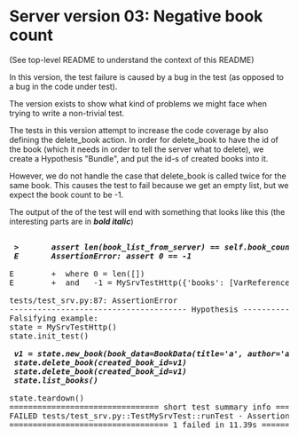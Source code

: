 # Server version 03: Negative book count
(See top-level README to understand the context of this README)

In this version, the test failure is caused by a bug in the test (as opposed to a bug in the code under test).

The version exists to show what kind of problems we might face when trying to
write a non-trivial test.

The tests in this version attempt to increase the code coverage by also
defining the delete_book action. In order for delete_book to have the id of the
book (which it needs in order to tell the server what to delete), we create a
Hypothesis "Bundle", and put the id-s of created books into it.

However, we do not handle the case that delete_book is called twice for the
same book. This causes the test to fail because we get an empty list, but we
expect the book count to be -1.


The output of the of the test will end with something that looks like this
(the interesting parts are in ***bold italic***)

<pre>
<b><i>
 &gt;       assert len(book_list_from_server) == self.book_count
 E       AssertionError: assert 0 == -1
</i></b>
E        +  where 0 = len([])
E        +  and   -1 = MySrvTestHttp({'books': [VarReference(name='v1')]}).book_count

tests/test_srv.py:87: AssertionError
-------------------------------------- Hypothesis ---------------------------------------
Falsifying example:
state = MySrvTestHttp()
state.init_test()
<b><i>
 v1 = state.new_book(book_data=BookData(title='a', author='a'))
 state.delete_book(created_book_id=v1)
 state.delete_book(created_book_id=v1)
 state.list_books()
</i></b>
state.teardown()
================================ short test summary info ================================
FAILED tests/test_srv.py::TestMySrvTest::runTest - AssertionError: assert 0 == -1
================================== 1 failed in 11.39s ===================================
</pre>

